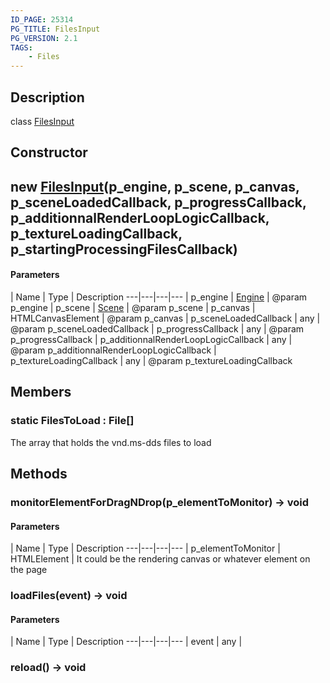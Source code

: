 ```yaml
---
ID_PAGE: 25314
PG_TITLE: FilesInput
PG_VERSION: 2.1
TAGS:
    - Files
---
```

## Description

class [FilesInput](/classes/3.0/FilesInput)



## Constructor

## new [FilesInput](/classes/3.0/FilesInput)(p_engine, p_scene, p_canvas, p_sceneLoadedCallback, p_progressCallback, p_additionnalRenderLoopLogicCallback, p_textureLoadingCallback, p_startingProcessingFilesCallback)



#### Parameters
 | Name | Type | Description
---|---|---|---
 | p_engine | [Engine](/classes/3.0/Engine) |      @param p_engine
 | p_scene | [Scene](/classes/3.0/Scene) |      @param p_scene
 | p_canvas | HTMLCanvasElement |      @param p_canvas
 | p_sceneLoadedCallback | any |      @param p_sceneLoadedCallback
 | p_progressCallback | any |      @param p_progressCallback
 | p_additionnalRenderLoopLogicCallback | any |      @param p_additionnalRenderLoopLogicCallback
 | p_textureLoadingCallback | any |      @param p_textureLoadingCallback
## Members

### static FilesToLoad : File[]

The array that holds the vnd.ms-dds files to load

## Methods

### monitorElementForDragNDrop(p_elementToMonitor) &rarr; void



#### Parameters
 | Name | Type | Description
---|---|---|---
 | p_elementToMonitor | HTMLElement |      It could be the rendering canvas or whatever element on the page

### loadFiles(event) &rarr; void



#### Parameters
 | Name | Type | Description
---|---|---|---
 | event | any |      

### reload() &rarr; void


